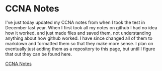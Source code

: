 # CCNA Notes

I've just today updated my CCNA notes from when I took the test in December last year. When I first took all my notes on github I had no idea how it worked, and just made files and saved them, not understanding anything about how github worked. I have since changed all of them to markdown and formatted them so that they make more sense. I plan on eventually just adding them as a repository to this page, but until I figure that out they can be found here. 

[CCNA Notes](https://github.com/Amwence/CCNA-Notes) 